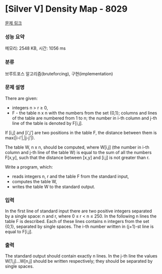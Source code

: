# [Silver V] Density Map - 8029 

[문제 링크](https://www.acmicpc.net/problem/8029) 

### 성능 요약

메모리: 2548 KB, 시간: 1056 ms

### 분류

브루트포스 알고리즘(bruteforcing), 구현(implementation)

### 문제 설명

<p>There are given:</p>

<ul>
	<li>integers n > r ≥ 0,</li>
	<li>F - the table n x n with the numbers from the set {0,1}; columns and lines of the table are numbered from 1 to n; the number in i-th column and j-th line of the table is denoted by F[i,j].</li>
</ul>

<p>If [i,j] and [i’,j’] are two positions in the table F, the distance between them is max(|i-i’|,|j-j’|).</p>

<p>The table W, n x n, should be computed, where W[i,j] (the number in i-th column and j-th line of the table W) is equal to the sum of all the numbers F[x,y], such that the distance between [x,y] and [i,j] is not greater than r.</p>

<p>Write a program, which:</p>

<ul>
	<li>reads integers n, r and the table F from the standard input,</li>
	<li>computes the table W,</li>
	<li>writes the table W to the standard output.</li>
</ul>

### 입력 

 <p>In the first line of standard input there are two positive integers separated by a single space: n and r, where 0 ≤ r < n ≤ 250. In the following n lines the table F is described. Each of these lines contains n integers from the set {0,1}, separated by single spaces. The i-th number written in (j+1)-st line is equal to F[i,j].</p>

### 출력 

 <p>The standard output should contain exactly n lines. In the j-th line the values W[1,j]…W[n,j] should be written respectively; they should be separated by single spaces.</p>


